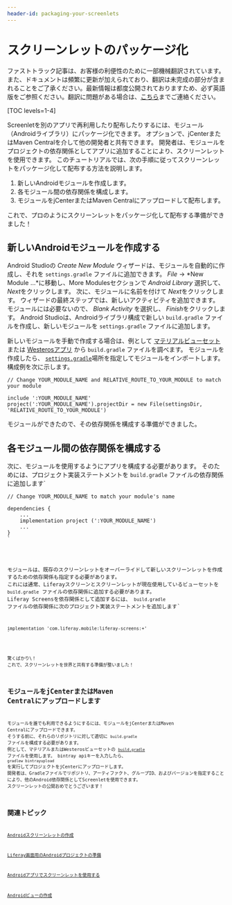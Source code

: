 ```yaml
---
header-id: packaging-your-screenlets
---
```


# スクリーンレットのパッケージ化

<p class="alert alert-info"><span class="wysiwyg-color-blue120">ファストトラック記事は、お客様の利便性のために一部機械翻訳されています。また、ドキュメントは頻繁に更新が加えられており、翻訳は未完成の部分が含まれることをご了承ください。最新情報は都度公開されておりますため、必ず英語版をご参照ください。翻訳に問題がある場合は、<a href="mailto:support-content-jp@liferay.com">こちら</a>までご連絡ください。</span></p>

[TOC levels=1-4]

Screenletを別のアプリで再利用したり配布したりするには、モジュール（Androidライブラリ）にパッケージ化できます。 オプションで、jCenterまたはMaven Centralを介して他の開発者と共有できます。 開発者は、モジュールをプロジェクトの依存関係としてアプリに追加することにより、スクリーンレットを使用できます。 このチュートリアルでは、次の手順に従ってスクリーンレットをパッケージ化して配布する方法を説明します。

1.  新しいAndroidモジュールを作成します。
2.  各モジュール間の依存関係を構成します。
3.  モジュールをjCenterまたはMaven Centralにアップロードして配布します。

これで、プロのようにスクリーンレットをパッケージ化して配布する準備ができました！

## 新しいAndroidモジュールを作成する

Android Studioの *Create New Module* ウィザードは、モジュールを自動的に作成し、それを `settings.gradle` ファイルに追加できます。 *File* → *New Module ...*に移動し、More Modulesセクションで *Android Library* 選択して、 *Next*をクリックします。 次に、モジュールに名前を付けて *Next*をクリックします。 ウィザードの最終ステップでは、新しいアクティビティを追加できます。 モジュールには必要ないので、 *Blank Activity* を選択し、 *Finish*をクリックします。 Android Studioは、Androidライブラリ構成で新しい `build.gradle` ファイルを作成し、新しいモジュールを `settings.gradle` ファイルに追加します。

新しいモジュールを手動で作成する場合は、例として [マテリアルビューセット](https://github.com/liferay/liferay-screens/blob/master/android/viewsets/material/build.gradle) または [Westerosアプリ](https://github.com/liferay/liferay-screens/blob/master/android/viewsets/westeros/build.gradle) から `build.gradle` ファイルを調べます。 モジュールを作成したら、 [`settings.gradle`](https://github.com/liferay/liferay-screens/blob/master/android/samples/test-app/settings.gradle)場所を指定してモジュールをインポートします。 構成例を次に示します。

    // Change YOUR_MODULE_NAME and RELATIVE_ROUTE_TO_YOUR_MODULE to match your module
    
    include ':YOUR_MODULE_NAME'
    project(':YOUR_MODULE_NAME').projectDir = new File(settingsDir, 'RELATIVE_ROUTE_TO_YOUR_MODULE')

モジュールができたので、その依存関係を構成する準備ができました。

## 各モジュール間の依存関係を構成する

次に、モジュールを使用するようにアプリを構成する必要があります。 そのためには、プロジェクト実装ステートメントを `build.gradle` ファイルの依存関係に追加します`</p>

<pre><code>// Change YOUR_MODULE_NAME to match your module's name

dependencies {
    ...
    implementation project (':YOUR_MODULE_NAME')
    ...
}
`</pre>

モジュールは、既存のスクリーンレットをオーバーライドして新しいスクリーンレットを作成するための依存関係も指定する必要があります。 これには通常、Liferayスクリーンとスクリーンレットが現在使用しているビューセットを `build.gradle` ファイルの依存関係に追加する必要があります。 Liferay Screensを依存関係として追加するには、 `build.gradle` ファイルの依存関係に次のプロジェクト実装ステートメントを追加します`</p>

<pre><code>implementation 'com.liferay.mobile:liferay-screens:+'
`</pre>

驚くばかり\！ これで、スクリーンレットを世界と共有する準備が整いました！

## モジュールをjCenterまたはMaven Centralにアップロードします

モジュールを誰でも利用できるようにするには、モジュールをjCenterまたはMaven Centralにアップロードできます。 そうする前に、それらのリポジトリに対して適切に `build.gradle` ファイルを構成する必要があります。 例として、マテリアルまたはWesterosビューセットの [`build.gradle`](https://github.com/liferay/liferay-screens/blob/master/android/viewsets/westeros/build.gradle) ファイルを使用します。 bintray apiキーを入力したら、 `gradlew bintrayupload` を実行してプロジェクトをjCenterにアップロードします。 開発者は、Gradleファイルでリポジトリ、アーティファクト、グループID、およびバージョンを指定することにより、他のAndroid依存関係としてScreenletを使用できます。 スクリーンレットの公開おめでとうございます！

## 関連トピック

[Androidスクリーンレットの作成](/docs/7-1/tutorials/-/knowledge_base/t/creating-android-screenlets)

[Liferay画面用のAndroidプロジェクトの準備](/docs/7-1/tutorials/-/knowledge_base/t/preparing-android-projects-for-liferay-screens)

[Androidアプリでスクリーンレットを使用する](/docs/7-1/tutorials/-/knowledge_base/t/using-screenlets-in-android-apps)

[Androidビューの作成](/docs/7-1/tutorials/-/knowledge_base/t/creating-android-views)

